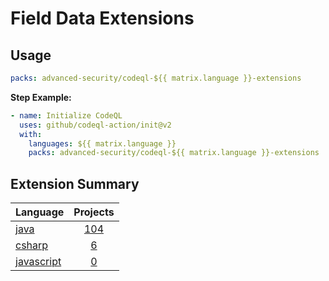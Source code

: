 # Field Data Extensions

## Usage

```yaml
packs: advanced-security/codeql-${{ matrix.language }}-extensions
```

**Step Example:**

```yaml
- name: Initialize CodeQL
  uses: github/codeql-action/init@v2
  with:
    languages: ${{ matrix.language }}
    packs: advanced-security/codeql-${{ matrix.language }}-extensions
```

## Extension Summary

| Language                                     |                 Projects                  |
| :------------------------------------------- | :---------------------------------------: |
| [java](./codeql-java-extensions)             | [104](./codeql-java-extensions/generated) |
| [csharp](./codeql-csharp-extensions)         |  [6](./codeql-java-extensions/generated)  |
| [javascript](./codeql-javascript-extensions) |  [0](./codeql-java-extensions/generated)  |
